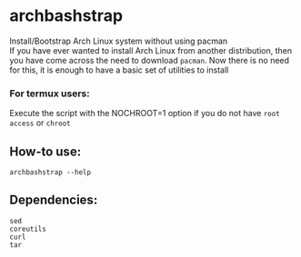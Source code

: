 # archbashstrap
Install/Bootstrap Arch Linux system without using pacman \
If you have ever wanted to install Arch Linux from another distribution, then you have come across the need to download `pacman`. Now there is no need for this, it is enough to have a basic set of utilities to install

### For termux users:
Execute the script with the NOCHROOT=1 option if you do not have `root access` or `chroot`

## How-to use:
`archbashstrap --help`

## Dependencies:
`sed` \
`coreutils` \
`curl` \
`tar`
